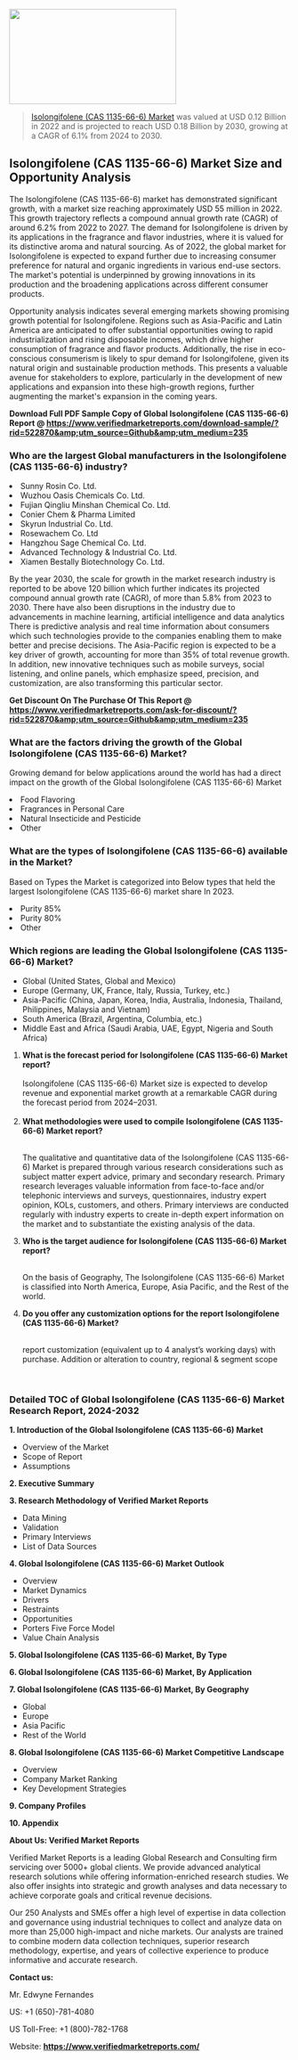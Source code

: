 <img src="https://ffe5etoiles.com/wp-content/uploads/2024/12/MST1-300x171.png" alt="" width="300" height="171" class="alignnone size-medium wp-image-20088" /><blockquote><p><p><a href="https://www.verifiedmarketreports.com/download-sample/?rid=522870&utm_source=Github&utm_medium=235" target="_blank">Isolongifolene (CAS 1135-66-6) Market</a> was valued at USD 0.12 Billion in 2022 and is projected to reach USD 0.18 Billion by 2030, growing at a CAGR of 6.1% from 2024 to 2030.</p></blockquote><p><h2>Isolongifolene (CAS 1135-66-6) Market Size and Opportunity Analysis</h2><p>The Isolongifolene (CAS 1135-66-6) market has demonstrated significant growth, with a market size reaching approximately USD 55 million in 2022. This growth trajectory reflects a compound annual growth rate (CAGR) of around 6.2% from 2022 to 2027. The demand for Isolongifolene is driven by its applications in the fragrance and flavor industries, where it is valued for its distinctive aroma and natural sourcing. As of 2022, the global market for Isolongifolene is expected to expand further due to increasing consumer preference for natural and organic ingredients in various end-use sectors. The market's potential is underpinned by growing innovations in its production and the broadening applications across different consumer products.</p><p>Opportunity analysis indicates several emerging markets showing promising growth potential for Isolongifolene. Regions such as Asia-Pacific and Latin America are anticipated to offer substantial opportunities owing to rapid industrialization and rising disposable incomes, which drive higher consumption of fragrance and flavor products. Additionally, the rise in eco-conscious consumerism is likely to spur demand for Isolongifolene, given its natural origin and sustainable production methods. This presents a valuable avenue for stakeholders to explore, particularly in the development of new applications and expansion into these high-growth regions, further augmenting the market's expansion in the coming years.</p></p><p class=""><strong>Download Full PDF Sample Copy of Global Isolongifolene (CAS 1135-66-6) Report @ <a href="https://www.verifiedmarketreports.com/download-sample/?rid=522870&amp;utm_source=Github&amp;utm_medium=235" target="_blank">https://www.verifiedmarketreports.com/download-sample/?rid=522870&amp;utm_source=Github&amp;utm_medium=235</a></strong></p><h3 id="" class="">Who are the largest Global manufacturers in the Isolongifolene (CAS 1135-66-6) industry?</h3><p><li>Sunny Rosin Co. Ltd.</li><li> Wuzhou Oasis Chemicals Co. Ltd.</li><li> Fujian Qingliu Minshan Chemical Co. Ltd.</li><li> Conier Chem & Pharma Limited</li><li> Skyrun Industrial Co. Ltd.</li><li> Rosewachem Co. Ltd</li><li> Hangzhou Sage Chemical Co. Ltd.</li><li> Advanced Technology & Industrial Co. Ltd.</li><li> Xiamen Bestally Biotechnology Co. Ltd.</li></p><div class=""><div class="" dir="" data-message-author-role="" data-message-id="" data-message-model-slug=""><div class=""><div class=""><div class=""><div class="" dir="" data-message-author-role="" data-message-id="" data-message-model-slug=""><div class=""><div class=""><p>By the year 2030, the scale for growth in the market research industry is reported to be above 120 billion which further indicates its projected compound annual growth rate (CAGR), of more than 5.8% from 2023 to 2030. There have also been disruptions in the industry due to advancements in machine learning, artificial intelligence and data analytics There is predictive analysis and real time information about consumers which such technologies provide to the companies enabling them to make better and precise decisions. The Asia-Pacific region is expected to be a key driver of growth, accounting for more than 35% of total revenue growth. In addition, new innovative techniques such as mobile surveys, social listening, and online panels, which emphasize speed, precision, and customization, are also transforming this particular sector.</p><p><strong>Get Discount On The Purchase Of This Report @&nbsp; <a href="https://www.verifiedmarketreports.com/ask-for-discount/?rid=522870&amp;utm_source=Github&amp;utm_medium=235" target="_blank">https://www.verifiedmarketreports.com/ask-for-discount/?rid=522870&amp;utm_source=Github&amp;utm_medium=235</a></strong></p></div></div></div></div></div></div></div></div><h3 id="" class="">What are the factors driving the growth of the Global Isolongifolene (CAS 1135-66-6) Market?</h3><p id="" class="">Growing demand for below applications around the world has had a direct impact on the growth of the Global Isolongifolene (CAS 1135-66-6) Market</p><p id="" class=""><li>Food Flavoring</li><li> Fragrances in Personal Care</li><li> Natural Insecticide and Pesticide</li><li> Other</li></p><h3 id="" class="">What are the types of Isolongifolene (CAS 1135-66-6) available in the Market?</h3><p id="" class="">Based on Types the Market is categorized into Below types that held the largest Isolongifolene (CAS 1135-66-6) market share In 2023.</p><p id="" class=""><li>Purity 85%</li><li> Purity 80%</li><li> Other</li></p><h3 id="" class="">Which regions are leading the Global Isolongifolene (CAS 1135-66-6) Market?</h3><ul><li>Global (United States, Global and Mexico)</li><li>Europe (Germany, UK, France, Italy, Russia, Turkey, etc.)</li><li>Asia-Pacific (China, Japan, Korea, India, Australia, Indonesia, Thailand, Philippines, Malaysia and Vietnam)</li><li>South America (Brazil, Argentina, Columbia, etc.)</li><li>Middle East and Africa (Saudi Arabia, UAE, Egypt, Nigeria and South Africa)</li></ul><p><ol><li><strong>What is the forecast period for Isolongifolene (CAS 1135-66-6) Market report?<br /></strong><br /><span data-sheets-root="1" data-sheets-value="{&quot;1&quot;:2,&quot;2&quot;:&quot;XXXX size is expected to develop revenue and exponential market growth at a remarkable CAGR during the forecast period from 2024&ndash;2030.&quot;}" data-sheets-userformat="{&quot;2&quot;:12674,&quot;4&quot;:{&quot;1&quot;:2,&quot;2&quot;:16776960},&quot;10&quot;:2,&quot;11&quot;:0,&quot;15&quot;:&quot;Arial&quot;,&quot;16&quot;:12}">Isolongifolene (CAS 1135-66-6) Market size is expected to develop revenue and exponential market growth at a remarkable CAGR during the forecast period from 2024&ndash;2031.</span><br /><br /></li><li><strong>What methodologies were used to compile Isolongifolene (CAS 1135-66-6) Market report?<br /><br /></strong><p>The qualitative and quantitative data of the&nbsp;Isolongifolene (CAS 1135-66-6) Market is prepared through various research considerations such as subject matter expert advice, primary and secondary research. Primary research leverages valuable information from face-to-face and/or telephonic interviews and surveys, questionnaires, industry expert opinion, KOLs, customers, and others. Primary interviews are conducted regularly with industry experts to create in-depth expert information on the market and to substantiate the existing analysis of the data.&nbsp;</p></li><li><strong>Who is the target audience for Isolongifolene (CAS 1135-66-6) Market report?<br /><br /></strong><p>On the basis of Geography, The&nbsp;Isolongifolene (CAS 1135-66-6) Market is classified into North America, Europe, Asia Pacific, and the Rest of the world.</p></li><li><strong>Do you offer any customization options for the report Isolongifolene (CAS 1135-66-6) Market?<br /><br /></strong><p>report customization (equivalent up to 4 analyst&rsquo;s working days) with purchase. Addition or alteration to country, regional &amp; segment scope</p><p>&nbsp;</p></li></ol></p><h3 id="" class="">Detailed TOC of Global Isolongifolene (CAS 1135-66-6) Market Research Report, 2024-2032</h3><p id="" class=""><strong>1. Introduction of the Global Isolongifolene (CAS 1135-66-6) Market</strong></p><ul><li>Overview of the Market</li><li>Scope of Report</li><li>Assumptions</li></ul><p id="" class=""><strong>2. Executive Summary</strong></p><p id="" class=""><strong>3. Research Methodology of&nbsp;Verified Market Reports</strong></p><ul><li>Data Mining</li><li>Validation</li><li>Primary Interviews</li><li>List of Data Sources</li></ul><p id="" class=""><strong>4. Global Isolongifolene (CAS 1135-66-6) Market Outlook</strong></p><ul><li>Overview</li><li>Market Dynamics</li><li>Drivers</li><li>Restraints</li><li>Opportunities</li><li>Porters Five Force Model</li><li>Value Chain Analysis</li></ul><p id="" class=""><strong>5. Global Isolongifolene (CAS 1135-66-6) Market, By&nbsp;Type</strong></p><p id="" class=""><strong>6. Global Isolongifolene (CAS 1135-66-6) Market, By Application</strong></p><p id="" class=""><strong>7. Global Isolongifolene (CAS 1135-66-6) Market, By Geography</strong></p><ul><li>Global</li><li>Europe</li><li>Asia Pacific</li><li>Rest of the World</li></ul><p id="" class=""><strong>8. Global Isolongifolene (CAS 1135-66-6) Market Competitive Landscape</strong></p><ul><li>Overview</li><li>Company Market Ranking</li><li>Key Development Strategies</li></ul><p id="" class=""><strong>9. Company Profiles</strong></p><p id="" class=""><strong>10. Appendix</strong></p><p id="" class=""><strong>About Us: Verified Market Reports</strong></p><p id="" class="">Verified Market Reports is a leading Global Research and Consulting firm servicing over 5000+ global clients. We provide advanced analytical research solutions while offering information-enriched research studies. We also offer insights into strategic and growth analyses and data necessary to achieve corporate goals and critical revenue decisions.</p><p id="" class="">Our 250 Analysts and SMEs offer a high level of expertise in data collection and governance using industrial techniques to collect and analyze data on more than 25,000 high-impact and niche markets. Our analysts are trained to combine modern data collection techniques, superior research methodology, expertise, and years of collective experience to produce informative and accurate research.</p><p id="" class=""><strong>Contact us:</strong></p><p id="" class="">Mr. Edwyne Fernandes</p><p id="" class="">US: +1 (650)-781-4080</p><p id="" class="">US Toll-Free: +1 (800)-782-1768</p><p id="" class="">Website: <a target="" data-test-app-aware-link=""><strong>https://www.verifiedmarketreports.com/</strong></a></p>
